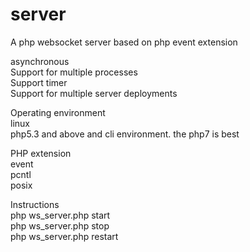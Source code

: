 # server
A php websocket server based on php event extension  

asynchronous  
Support for multiple processes  
Support timer  
Support for multiple server deployments    

Operating environment  
linux  
php5.3 and above and cli environment. the php7 is best  


PHP extension  
event   
pcntl  
posix     

Instructions  
php ws_server.php start  
php ws_server.php stop  
php ws_server.php restart  
